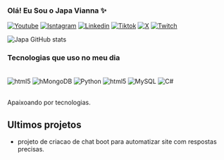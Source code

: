 ### Olá! Eu Sou o Japa Vianna ✨

[![Youtube](https://img.shields.io/badge/YouTube-FF0000?style=for-the-badge&logo=youtube&logoColor=white)](https://youtube.com/channel/UCIHuv4LvVZQuoBV7MvBbi4A)
[![Isntagram](https://img.shields.io/badge/Instagram-E4405F?style=for-the-badge&logo=instagram&logoColor=white)](https://instragram.com/japaviannasi)
[![Linkedin](https://img.shields.io/badge/LinkedIn-0077B5?style=for-the-badge&logo=linkedin&logoColor=white)](https://www.linkedin.com/in/aguinaldo-de-santana/)
[![Tiktok](https://img.shields.io/badge/TikTok-000000?style=for-the-badge&logo=tiktok&logoColor=white)]()
[![X](https://img.shields.io/badge/Twitter-1DA1F2?style=for-the-badge&logo=twitter&logoColor=white)]()
[![Twitch](https://img.shields.io/badge/Twitch-9146FF?style=for-the-badge&logo=twitch&logoColor=white)](https://www.twitch.tv/japavianna)

![Japa GitHub stats](https://github-readme-stats.vercel.app/api?username=9891Hubtina&show_icons=true&theme=dracula)

### Tecnologias que uso no meu dia

<div style="displey: inline_block"><br>
<img align="center" alt= "html5" src="https://img.shields.io/badge/Windows-0078D6?style=for-the-badge&logo=windows&logoColor=white"/>
<img align="center" alt= "hMongoDB" src="https://img.shields.io/badge/MongoDB-4EA94B?style=for-the-badge&logo=mongodb&logoColor=white"/>
<img align="center" alt= "Python" src="https://img.shields.io/badge/Python-14354C?style=for-the-badge&logo=python&logoColor=white"/>

<img align="center" alt= "html5" src="https://img.shields.io/badge/HTML5-E34F26?style=for-the-badge&logo=html5&logoColor=white"/>
<img align="center" alt= "MySQL" src="https://img.shields.io/badge/MySQL-00000F?style=for-the-badge&logo=mysql&logoColor=white"/>
<img align="center" alt= "C#" src="https://img.shields.io/badge/C%23-239120?style=for-the-badge&logo=c-sharp&logoColor=white"/>
</div><br>

Apaixoando por tecnologias.

## Ultimos projetos

- projeto de criacao de chat boot para automatizar site com respostas precisas. 
